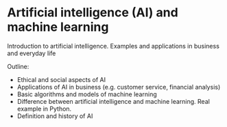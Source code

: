 # Artificial intelligence (AI) and machine learning
Introduction to artificial intelligence. Examples and applications in business and everyday life

Outline:

- Ethical and social aspects of AI
- Applications of AI in business (e.g. customer service, financial analysis)
- Basic algorithms and models of machine learning
- Difference between artificial intelligence and machine learning. Real example in Python.
- Definition and history of AI
